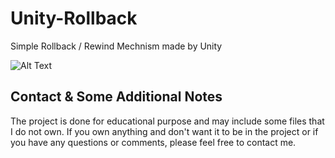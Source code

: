 # Unity-Rollback
Simple Rollback / Rewind Mechnism made by Unity

![Alt Text](https://media.giphy.com/media/L0lq4jWbal6oSsFesS/giphy.gif)


## Contact & Some Additional Notes
The project is done for educational purpose and may include some files that I do not own. If you own anything and don't want it to be in the project or if you have any questions or comments, please feel free to contact me.


